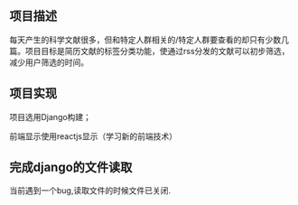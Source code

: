 ## 项目描述

每天产生的科学文献很多，但和特定人群相关的/特定人群要查看的却只有少数几篇。项目目标是简历文献的标签分类功能，使通过rss分发的文献可以初步筛选，减少用户筛选的时间。

## 项目实现

项目选用Django构建；

前端显示使用reactjs显示（学习新的前端技术）


## 完成django的文件读取
当前遇到一个bug,读取文件的时候文件已关闭.